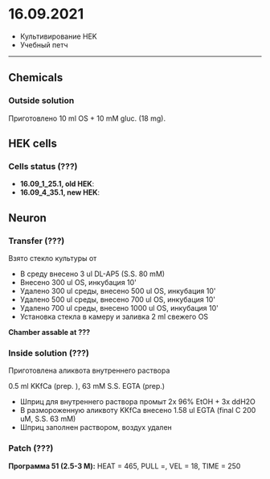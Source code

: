16.09.2021
==========

- Культивирование HEK
- Учебный петч

---

## Chemicals
### Outside solution
Приготовлено 10 ml OS + 10 mM gluc. (18 mg).


## HEK cells
### Cells status (???)
- **16.09_1_25.1, old HEK**:
- **16.09_4_35.1, new HEK**:


## Neuron
### Transfer (???)
Взято стекло культуры от 

- В среду внесено 3 ul DL-AP5 (S.S. 80 mM)
- Внесено 300 ul OS, инкубация 10'
- Удалено 300 ul среды, внесено 500 ul OS, инкубация 10'
- Удалено 500 ul среды, внесено 700 ul OS, инкубация 10'
- Удалено 700 ul среды, внесено 1000 ul OS, инкубация 10'
- Установка стекла в камеру и заливка 2 ml свежего OS

**Chamber assable at ???**

### Inside solution (???)
Приготовлена аликвота внутреннего раствора

0.5 ml KKfCa (prep. ), 63 mM S.S. EGTA (prep.)

- Шприц для внутреннего раствора промыт 2x 96% EtOH + 3x ddH2O
- В размороженную аликвоту KKfCa внесено 1.58 ul EGTA (final C 200 uM, S.S. 63 mM)
- Шприц заполнен раствором, воздух удален

### Patch (???)
**Программа 51 (2.5-3 M):**
HEAT = 465, PULL =, VEL = 18, TIME = 250

